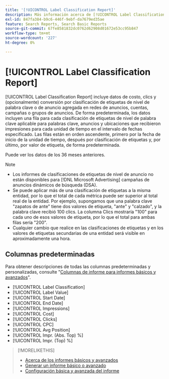 ```yaml
---
title: '[!UICONTROL Label Classification Report]'
description: Más información acerca de [!UICONTROL Label Classification Report].
exl-id: 847fa384-b9c6-446f-9ebf-da7679ed35ae
feature: Search Reports, Search Basic Reports
source-git-commit: 67fe8581832dc0762d62908d01672e53cc95b847
workflow-type: tm+mt
source-wordcount: '227'
ht-degree: 0%

---
```


# [!UICONTROL Label Classification Report]

[!UICONTROL Label Classification Report] incluye datos de costo, clics y (opcionalmente) conversión por clasificación de etiquetas de nivel de palabra clave o de anuncio agregada en redes de anuncios, cuentas, campañas o grupos de anuncios. De forma predeterminada, los datos incluyen una fila para cada clasificación de etiquetas de nivel de palabra clave aplicable para palabras clave, anuncios y ubicaciones que recibieron impresiones para cada unidad de tiempo en el intervalo de fechas especificado. Las filas están en orden ascendente, primero por la fecha de inicio de la unidad de tiempo, después por clasificación de etiquetas y, por último, por valor de etiqueta, de forma predeterminada.

Puede ver los datos de los 36 meses anteriores.

>[!NOTE]
>
>* Los informes de clasificaciones de etiquetas de nivel de anuncio no están disponibles para [!DNL Microsoft Advertising] campañas de anuncios dinámicos de búsqueda (DSA).
>* Se puede aplicar más de una clasificación de etiquetas a la misma entidad, por lo que el total de cada métrica puede ser superior al total real de la entidad. Por ejemplo, supongamos que una palabra clave &quot;zapatos de ante&quot; tiene dos valores de etiqueta, &quot;ante&quot; y &quot;calzado&quot;, y la palabra clave recibió 100 clics. La columna Clics mostraría &quot;100&quot; para cada uno de esos valores de etiqueta, por lo que el total para ambas filas sería &quot;200&quot;.
>* Cualquier cambio que realice en las clasificaciones de etiquetas y en los valores de etiquetas secundarias de una entidad será visible en aproximadamente una hora.

## Columnas predeterminadas

Para obtener descripciones de todas las columnas predeterminadas y personalizadas, consulte &quot;[Columnas de informe para informes básicos y avanzados](basic-advanced-report-columns.md)&quot;.

* [!UICONTROL Label Classification]
* [!UICONTROL Label Value]
* [!UICONTROL Start Date]
* [!UICONTROL End Date]
* [!UICONTROL Impressions]
* [!UICONTROL Cost]
* [!UICONTROL Clicks]
* [!UICONTROL CPC]
* [!UICONTROL Avg Position]
* [!UICONTROL Impr. (Abs. Top) %]
* [!UICONTROL Impr. (Top) %]

>[!MORELIKETHIS]
>
>* [Acerca de los informes básicos y avanzados](basic-advanced-report-about.md)
>* [Generar un informe básico o avanzado](basic-advanced-report-generate.md)
>* [Configuración básica y avanzada del informe](basic-advanced-report-settings.md)
